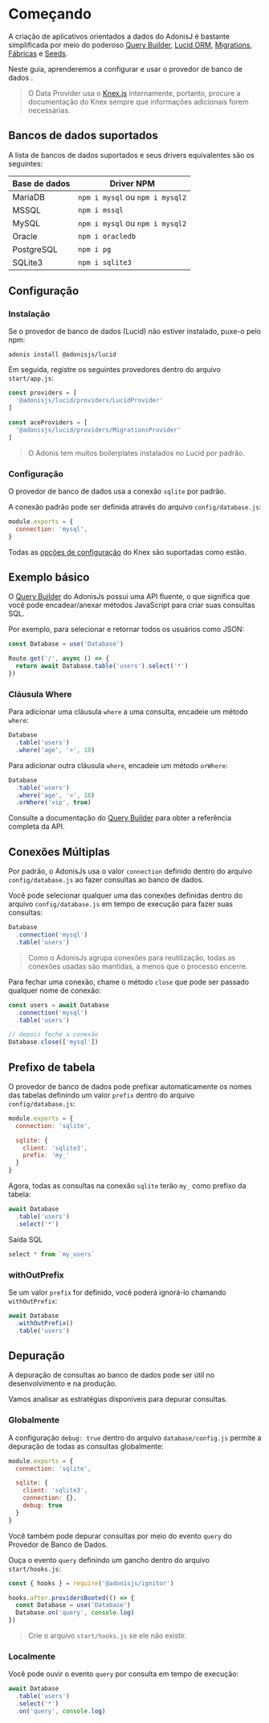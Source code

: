 # Começando

A criação de aplicativos orientados a dados do AdonisJ é bastante simplificada por meio do poderoso [Query Builder](https://adonisjs.com/docs/4.1/query-builder), 
[Lucid ORM](https://adonisjs.com/docs/4.1/lucid), [Migrations](https://adonisjs.com/docs/4.1/migrations), [Fábricas](https://adonisjs.com/docs/4.1/seeds-and-factories) e [Seeds](https://adonisjs.com/docs/4.1/seeds-and-factories).

Neste guia, aprenderemos a configurar e usar o provedor de banco de dados .

> O Data Provider usa o [Knex.js](https://knexjs.org/) internamente, portanto, procure a documentação do Knex sempre que informações 
> adicionais forem necessárias.

## Bancos de dados suportados
A lista de bancos de dados suportados e seus drivers equivalentes são os seguintes:

| Base de dados         | Driver NPM                            |
|-----------------------|---------------------------------------|
| MariaDB               | `npm i mysql` ou `npm i mysql2`       |
| MSSQL                 | `npm i mssql`                         |
| MySQL                 | `npm i mysql` ou `npm i mysql2`       |
| Oracle                | `npm i oracledb`                      |
| PostgreSQL            | `npm i pg`                            |
| SQLite3               | `npm i sqlite3`                       |

## Configuração

### Instalação
Se o provedor de banco de dados (Lucid) não estiver instalado, puxe-o pelo npm:

```
adonis install @adonisjs/lucid
```

Em seguida, registre os seguintes provedores dentro do arquivo `start/app.js`:

``` js
const providers = [
  '@adonisjs/lucid/providers/LucidProvider'
]

const aceProviders = [
  '@adonisjs/lucid/providers/MigrationsProvider'
]
```

> O Adonis tem muitos boilerplates instalados no Lucid por padrão.

### Configuração
O provedor de banco de dados usa a conexão `sqlite` por padrão.

A conexão padrão pode ser definida através do arquivo `config/database.js`:

``` js
module.exports = {
  connection: 'mysql',
}
```

Todas as [opções de configuração](http://knexjs.org/#Installation-client) do Knex são suportadas como estão.

## Exemplo básico
O [Query Builder](https://adonisjs.com/docs/4.1/query-builder) do AdonisJs possui uma API fluente, o que significa que 
você pode encadear/anexar métodos JavaScript para criar suas consultas SQL.

Por exemplo, para selecionar e retornar todos os usuários como JSON:

``` js
const Database = use('Database')

Route.get('/', async () => {
  return await Database.table('users').select('*')
})
```

### Cláusula Where
Para adicionar uma cláusula `where` a uma consulta, encadeie um método `where`:

``` js
Database
  .table('users')
  .where('age', '>', 18)
```

Para adicionar outra cláusula `where`, encadeie um método `orWhere`:

``` js
Database
  .table('users')
  .where('age', '>', 18)
  .orWhere('vip', true)
```

Consulte a documentação do [Query Builder](https://adonisjs.com/docs/4.1/query-builder) para obter a referência completa da API.


## Conexões Múltiplas
Por padrão, o AdonisJs usa o valor `connection` definido dentro do arquivo `config/database.js` ao fazer 
consultas ao banco de dados.

Você pode selecionar qualquer uma das conexões definidas dentro do arquivo `config/database.js` em tempo de execução 
para fazer suas consultas:

``` js
Database
  .connection('mysql')
  .table('users')
```

> Como o AdonisJs agrupa conexões para reutilização, todas as conexões usadas são mantidas, a menos que o processo encerre.

Para fechar uma conexão, chame o método `close` que pode ser passado qualquer nome de conexão:

``` js
const users = await Database
  .connection('mysql')
  .table('users')

// depois feche a conexão
Database.close(['mysql'])
```

## Prefixo de tabela
O provedor de banco de dados pode prefixar automaticamente os nomes das tabelas definindo um valor `prefix` dentro do
arquivo `config/database.js`:

``` js
module.exports = {
  connection: 'sqlite',

  sqlite: {
    client: 'sqlite3',
    prefix: 'my_'
  }
}
```

Agora, todas as consultas na conexão `sqlite` terão `my_` como prefixo da tabela:

``` js
await Database
  .table('users')
  .select('*')
```

Saída SQL

``` js
select * from `my_users`
```

### withOutPrefix
Se um valor `prefix` for definido, você poderá ignorá-lo chamando `withOutPrefix`:

``` js
await Database
  .withOutPrefix()
  .table('users')
```

## Depuração
A depuração de consultas ao banco de dados pode ser útil no desenvolvimento e na produção.

Vamos analisar as estratégias disponíveis para depurar consultas.

### Globalmente
A configuração `debug: true` dentro do arquivo `database/config.js` permite a depuração de todas as consultas globalmente:

``` js
module.exports = {
  connection: 'sqlite',

  sqlite: {
    client: 'sqlite3',
    connection: {},
    debug: true
  }
}
```

Você também pode depurar consultas por meio do evento `query` do Provedor de Banco de Dados.

Ouça o evento `query` definindo um gancho dentro do arquivo `start/hooks.js`:

``` js
const { hooks } = require('@adonisjs/ignitor')

hooks.after.providersBooted(() => {
  const Database = use('Database')
  Database.on('query', console.log)
})
```

> Crie o arquivo `start/hooks.js` se ele não existir.

### Localmente
Você pode ouvir o evento `query` por consulta em tempo de execução:

``` js
await Database
  .table('users')
  .select('*')
  .on('query', console.log)
```
